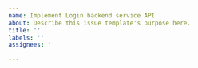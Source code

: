 ```yaml
---
name: Implement Login backend service API
about: Describe this issue template's purpose here.
title: ''
labels: ''
assignees: ''

---
```



